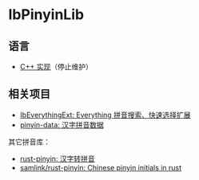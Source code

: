# IbPinyinLib
## 语言
- [C++ 实现](C++/README.md)（停止维护）

## 相关项目
- [IbEverythingExt: Everything 拼音搜索、快速选择扩展](https://github.com/Chaoses-Ib/IbEverythingExt)
- [pinyin-data: 汉字拼音数据](https://github.com/Chaoses-Ib/pinyin-data)

其它拼音库：
- [rust-pinyin: 汉字转拼音](https://github.com/mozillazg/rust-pinyin)
- [samlink/rust-pinyin: Chinese pinyin initials in rust](https://github.com/samlink/rust_pinyin)